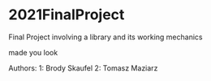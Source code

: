 # 2021FinalProject
Final Project involving a library and its working mechanics

made you look

Authors:
1: Brody Skaufel
2: Tomasz Maziarz
